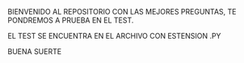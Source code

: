 BIENVENIDO AL REPOSITORIO CON LAS MEJORES PREGUNTAS, TE PONDREMOS A PRUEBA EN EL TEST.

EL TEST SE ENCUENTRA EN EL ARCHIVO CON ESTENSION .PY

BUENA SUERTE
